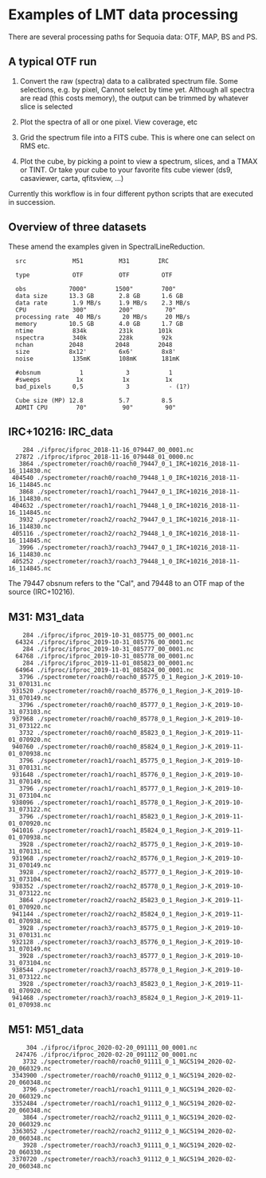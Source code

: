 # Examples of LMT data processing

There are several processing paths for Sequoia data:  OTF, MAP, BS and PS.

## A typical OTF run

1. Convert the raw (spectra) data to a calibrated spectrum file.   Some selections, e.g. by pixel,
  Cannot select by time yet. Although all spectra are read (this costs memory), the output can
  be trimmed by whatever slice is selected

2. Plot the spectra of all or one pixel. View coverage, etc

3. Grid the spectrum file into a FITS cube. This is where one can select on RMS etc.

4. Plot the cube, by picking a point to view a spectrum, slices, and a TMAX or TINT.  Or take your cube
to your	favorite fits cube viewer (ds9, casaviewer, carta, qfitsview, ...)

Currently this workflow is in four different python scripts that are executed in succession.

## Overview of three datasets


These amend the examples given in SpectralLineReduction.

      src             M51          M31        IRC
		    
      type            OTF          OTF         OTF
      
      obs            7000"        1500"        700"
      data size      13.3 GB       2.8 GB      1.6 GB
      data rate       1.9 MB/s     1.9 MB/s    2.3 MB/s
      CPU             300"         200"         70"
      processing rate  40 MB/s      20 MB/s     20 MB/s
      memory         10.5 GB       4.0 GB      1.7 GB
      ntime           834k         231k       101k
      nspectra        340k         228k        92k
      nchan          2048         2048        2048
      size           8x12'         6x6'        8x8'
      noise           135mK        108mK       181mK

      #obsnum           1            3           1
      #sweeps          1x           1x          1x
      bad_pixels      0,5            3           - (1?)

      Cube size (MP) 12.8          5.7         8.5
      ADMIT CPU        70"          90"         90"



## IRC+10216:   IRC_data

        284 ./ifproc/ifproc_2018-11-16_079447_00_0001.nc
      27872 ./ifproc/ifproc_2018-11-16_079448_01_0000.nc
       3864 ./spectrometer/roach0/roach0_79447_0_1_IRC+10216_2018-11-16_114830.nc
     404540 ./spectrometer/roach0/roach0_79448_1_0_IRC+10216_2018-11-16_114845.nc
       3868 ./spectrometer/roach1/roach1_79447_0_1_IRC+10216_2018-11-16_114830.nc
     404632 ./spectrometer/roach1/roach1_79448_1_0_IRC+10216_2018-11-16_114845.nc
       3932 ./spectrometer/roach2/roach2_79447_0_1_IRC+10216_2018-11-16_114830.nc
     405116 ./spectrometer/roach2/roach2_79448_1_0_IRC+10216_2018-11-16_114845.nc
       3996 ./spectrometer/roach3/roach3_79447_0_1_IRC+10216_2018-11-16_114830.nc
     405252 ./spectrometer/roach3/roach3_79448_1_0_IRC+10216_2018-11-16_114845.nc

The 79447 obsnum refers to the "Cal", and 79448 to an OTF map of the source (IRC+10216).


## M31:   M31_data

        284 ./ifproc/ifproc_2019-10-31_085775_00_0001.nc
      64324 ./ifproc/ifproc_2019-10-31_085776_00_0001.nc
        284 ./ifproc/ifproc_2019-10-31_085777_00_0001.nc
      64768 ./ifproc/ifproc_2019-10-31_085778_00_0001.nc
        284 ./ifproc/ifproc_2019-11-01_085823_00_0001.nc
      64964 ./ifproc/ifproc_2019-11-01_085824_00_0001.nc
       3796 ./spectrometer/roach0/roach0_85775_0_1_Region_J-K_2019-10-31_070131.nc
     931520 ./spectrometer/roach0/roach0_85776_0_1_Region_J-K_2019-10-31_070149.nc
       3796 ./spectrometer/roach0/roach0_85777_0_1_Region_J-K_2019-10-31_073103.nc
     937968 ./spectrometer/roach0/roach0_85778_0_1_Region_J-K_2019-10-31_073122.nc
       3732 ./spectrometer/roach0/roach0_85823_0_1_Region_J-K_2019-11-01_070920.nc
     940760 ./spectrometer/roach0/roach0_85824_0_1_Region_J-K_2019-11-01_070938.nc
       3796 ./spectrometer/roach1/roach1_85775_0_1_Region_J-K_2019-10-31_070131.nc
     931648 ./spectrometer/roach1/roach1_85776_0_1_Region_J-K_2019-10-31_070149.nc
       3796 ./spectrometer/roach1/roach1_85777_0_1_Region_J-K_2019-10-31_073104.nc
     938096 ./spectrometer/roach1/roach1_85778_0_1_Region_J-K_2019-10-31_073122.nc
       3796 ./spectrometer/roach1/roach1_85823_0_1_Region_J-K_2019-11-01_070920.nc
     941016 ./spectrometer/roach1/roach1_85824_0_1_Region_J-K_2019-11-01_070938.nc
       3928 ./spectrometer/roach2/roach2_85775_0_1_Region_J-K_2019-10-31_070131.nc
     931968 ./spectrometer/roach2/roach2_85776_0_1_Region_J-K_2019-10-31_070149.nc
       3928 ./spectrometer/roach2/roach2_85777_0_1_Region_J-K_2019-10-31_073104.nc
     938352 ./spectrometer/roach2/roach2_85778_0_1_Region_J-K_2019-10-31_073122.nc
       3864 ./spectrometer/roach2/roach2_85823_0_1_Region_J-K_2019-11-01_070920.nc
     941144 ./spectrometer/roach2/roach2_85824_0_1_Region_J-K_2019-11-01_070938.nc
       3928 ./spectrometer/roach3/roach3_85775_0_1_Region_J-K_2019-10-31_070131.nc
     932128 ./spectrometer/roach3/roach3_85776_0_1_Region_J-K_2019-10-31_070149.nc
       3928 ./spectrometer/roach3/roach3_85777_0_1_Region_J-K_2019-10-31_073104.nc
     938544 ./spectrometer/roach3/roach3_85778_0_1_Region_J-K_2019-10-31_073122.nc
       3928 ./spectrometer/roach3/roach3_85823_0_1_Region_J-K_2019-11-01_070920.nc
     941468 ./spectrometer/roach3/roach3_85824_0_1_Region_J-K_2019-11-01_070938.nc


## M51:   M51_data

         304 ./ifproc/ifproc_2020-02-20_091111_00_0001.nc
      247476 ./ifproc/ifproc_2020-02-20_091112_00_0001.nc
        3732 ./spectrometer/roach0/roach0_91111_0_1_NGC5194_2020-02-20_060329.nc
     3343900 ./spectrometer/roach0/roach0_91112_0_1_NGC5194_2020-02-20_060348.nc
        3796 ./spectrometer/roach1/roach1_91111_0_1_NGC5194_2020-02-20_060329.nc
     3352484 ./spectrometer/roach1/roach1_91112_0_1_NGC5194_2020-02-20_060348.nc
        3864 ./spectrometer/roach2/roach2_91111_0_1_NGC5194_2020-02-20_060329.nc
     3363052 ./spectrometer/roach2/roach2_91112_0_1_NGC5194_2020-02-20_060348.nc
        3928 ./spectrometer/roach3/roach3_91111_0_1_NGC5194_2020-02-20_060330.nc
     3370720 ./spectrometer/roach3/roach3_91112_0_1_NGC5194_2020-02-20_060348.nc

